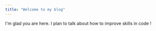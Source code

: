 ```yaml
---
title: "Welcome to my blog"
---
```


I'm glad you are here. I plan to talk about how to improve skills in code !
